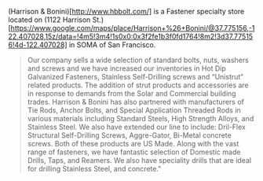 (Harrison & Bonini)[http://www.hbbolt.com/] is a Fastener specialty store located on (1122 Harrison St.)[https://www.google.com/maps/place/Harrison+%26+Bonini/@37.775156,-122.407028,15z/data=!4m5!3m4!1s0x0:0x3f2fe1b3f0fd1764!8m2!3d37.775156!4d-122.407028] in SOMA of San Francisco.

>Our company sells a wide selection of standard bolts, nuts, washers and screws and we have increased our inventories in Hot Dip Galvanized Fasteners, Stainless Self-Drilling screws and “Unistrut” related products. The addition of strut products and accessories are in response to demands from the Solar and Commercial building trades.
>Harrison & Bonini has also partnered with manufacturers of Tie Rods, Anchor Bolts, and Special Application Threaded Rods in various materials including Standard Steels, High Strength Alloys, and Stainless Steel. We also have extended our line to include: Dril-Flex Structural Self-Drilling Screws, Aggre-Gator, Bi-Metal concrete screws. Both of these products are US Made.
>Along with the vast range of fasteners, we have fantastic selection of Domestic made Drills, Taps, and Reamers. We also have speciality drills that are ideal for drilling Stainless Steel, and concrete."